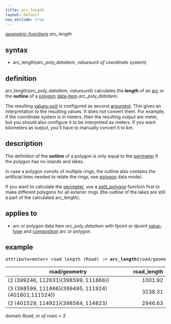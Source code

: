 ```yaml
---
title: arc_length
layout: default
nav_exclude: true
---
```

*[geometric-functions](geometric-functions) arc_length*

## syntax

- arc_length(*arc_poly_dataitem*, *valuesunit of coordinate system*)

## definition

arc_length(*arc_poly_dataitem*, *valuesunit*) calculates the **length** of an [arc](arc) or the **outline** of a [polygon](polygon) [data-item](data-item) *arc_poly_dataitem*.

The resulting [values-unit](values-unit) is configured as second [argument](argument). This gives an interpretation to the resulting values. It does not convert them. For example, if the coordinate system is in meters, then the resulting output are meter, but you should also configure it to be interpreted as meters. If you want kilometers as output, you'll have to manually convert it to km.

## description

The definition of the **outline** of a polygon is only equal to the [perimeter](wikipedia:Perimeter "wikilink") if the polygon has no islands and lakes.

In case a polygon consits of multiple rings, the outline also contains the artificial lines needed to relate the rings, see [polygon](polygon) data model.

If you want to calculate the [perimeter](wikipedia:Perimeter "wikilink"), use a [split_polygon](split_polygon) function first to make different polygons for all exterior rings (the outline of the lakes are still a part of the calculated arc_length).

## applies to

- arc or polygon data item *arc_poly_dataitem* with fpoint or dpoint [value-type](value-type) and [composition](composition) arc or polygon.

## example

<pre>
attribute&lt;meter&gt; road_length (Road) := <B>arc_length(</B>road/geometry, meter<B>)</B>;
</pre>

|road/geometry                                       |road_length|
|----------------------------------------------------|----------:|
|{2 {399246, 112631}{398599, 111866}}                |1001.92    |
|{3 {398599, 111866}{399495, 111924} {401801,111524}}|3238.31    |
|{2 {401529, 114921}{398584, 114823}                 |2946.63    |

*domain Road, nr of rows = 3*